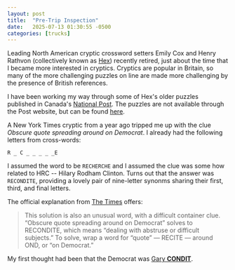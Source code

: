 ```yaml
---
layout: post
title:  "Pre-Trip Inspection"
date:   2025-07-13 01:30:55 -0500
categories: [trucks]
---
```

Leading North American cryptic crossword setters Emily Cox and Henry Rathvon (collectively known 
as [Hex](https://en.wikipedia.org/wiki/Emily_Cox_and_Henry_Rathvon)) recently 
retired, just about the time that I became more interested in cryptics. Cryptics
are popular in Britain, so many of the more challenging puzzles on line are 
made more challenging by the presence of British references.

I have been working my way through some of Hex's older puzzles published in
Canada's [National Post](https://nationalpost.com/). The puzzles are not available through the Post website, but can be found 
[here](https://natpostcryptic.blogspot.com/).

A New York Times cryptic from a year ago 
tripped me up with the clue *Obscure quote spreading around on Democrat*. 
I already had the following letters from cross-words:
 
    R _ C _ _ _ _ _E

I assumed the word to be `RECHERCHE` and I assumed the clue was some how related 
to HRC -- Hilary Rodham Clinton. Turns out that the answer was `RECONDITE`, 
providing a lovely pair of nine-letter synonms sharing their first, third, and
final letters.

The official explanation from [The Times](https://www.nytimes.com/2024/03/14/crosswords/variety-cryptic-crossword.html) offers:

> This solution is also an unusual word, with a 
> difficult container clue. “Obscure quote spreading 
> around on Democrat” solves to RECONDITE, which 
> means “dealing with abstruse or difficult subjects.” 
> To solve, wrap a word for “quote” — RECITE — around 
> OND, or “on Democrat.”

My first thought had been that the Democrat was [Gary **CONDIT**](https://en.wikipedia.org/wiki/Gary_Condit).



